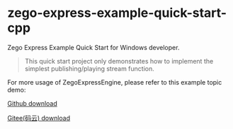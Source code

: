 # zego-express-example-quick-start-cpp

Zego Express Example Quick Start for Windows developer.

> This quick start project only demonstrates how to implement the simplest publishing/playing stream function.

For more usage of ZegoExpressEngine, please refer to this example topic demo:

[Github download](https://github.com/zegoim/zego-express-example-topics-cpp)

[Gitee(码云) download](https://gitee.com/zegodev/zego-express-example-topics-cpp)

